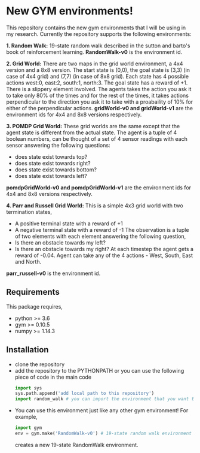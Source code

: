 # New GYM environments!
This repository contains the new gym environments that I will be using in my research.
Currently the repository supports the following environments:

**1. Random Walk:** 19-state random walk described in the sutton and barto's book of reinforcement learning. **RandomWalk-v0** is the environment id.

**2. Grid World:** There are two maps in the grid world environment, a 4x4 version and a 8x8 version. The start state is (0,0), the goal state is (3,3) (in case of 4x4 grid) and (7,7) (in case of 8x8 grid). Each state has 4 possible actions west:0, east:2, south:1, north:3. The goal state has a reward of +1. There is a slippery element involved. The agents takes the action you ask it to take only 80% of the times and for the rest of the times, it takes actions perpendicular to the direction you ask it to take with a proabaility of 10% for either of the perpendicular actions. **gridWorld-v0 and gridWorld-v1** are the environment ids for 4x4 and 8x8 versions respectively.

**3. POMDP Grid World:** These grid worlds are the same except that the agent state is different from the actual state. The agent is a tuple of 4 boolean numbers, can be thought of a set of 4 sensor readings with each sensor answering the following questions:
  * does state exist towards top?
  * does state exist towards right?
  * does state exist towards bottom?
  * does state exist towards left?

**pomdpGridWorld-v0 and pomdpGridWorld-v1** are the environment ids for 4x4 and 8x8 versions respectively.

**4. Parr and Russell Grid World:** This is a simple 4x3 grid world with two termination states,
  * A positive terminal state with a reward of +1
  * A negative terminal state with a reward of -1
The observation is a tuple of two elements with each element answering the following question,
  * Is there an obstacle towards my left?
  * Is there an obstacle towards my right?
At each timestep the agent gets a reward of -0.04. Agent can take any of the 4 actions - West, South, East and North.

**parr_russell-v0** is the environment id.
   
## Requirements
This package requires,
* python >= 3.6
* gym >= 0.10.5
* numpy >= 1.14.3

## Installation
* clone the repository
* add the repository to the PYTHONPATH or you can use the following piece of code in the main code
  ```python
  import sys
  sys.path.append('add local path to this repository')
  import random_walk # you can import the environment that you want to import
  ```
* You can use this environment just like any other gym environment! For example,
  ```python
  import gym
  env = gym.make('RandomWalk-v0') # 19-state random walk environment is created.
  ```
  creates a new 19-state RandomWalk environment.
